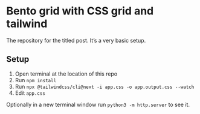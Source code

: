 # Bento grid with CSS grid and tailwind
The repository for the titled post. It’s a very basic setup.

## Setup
1. Open terminal at the location of this repo
2. Run `npm install`
3. Run `npx @tailwindcss/cli@next -i app.css -o app.output.css --watch`
4. Edit `app.css`

Optionally in a new terminal window run `python3 -m http.server` to see it.
